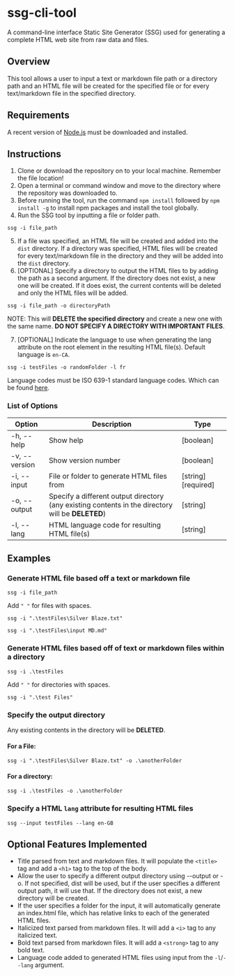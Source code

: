 # ssg-cli-tool

A command-line interface Static Site Generator (SSG) used for generating a complete HTML web site from raw data and files.

## Overview

This tool allows a user to input a text or markdown file path or a directory path and an HTML file will be created for the specified file or for every text/markdown file in the specified directory.

## Requirements

A recent version of [Node.js](https://nodejs.org/en/) must be downloaded and installed.

## Instructions

1.  Clone or download the repository on to your local machine. Remember the file location!
2.  Open a terminal or command window and move to the directory where the repository was downloaded to.
3.  Before running the tool, run the command `npm install` followed by `npm install -g` to install npm packages and install the tool globally.
4.  Run the SSG tool by inputting a file or folder path.

```
ssg -i file_path
```

5.  If a file was specified, an HTML file will be created and added into the `dist` directory. If a directory was specified, HTML files will be created for every text/markdown file in the directory and they will be added into the `dist` directory.
6.  [OPTIONAL] Specify a directory to output the HTML files to by adding the path as a second argument. If the directory does not exist, a new one will be created. If it does exist, the current contents will be deleted and only the HTML files will be added.

```
ssg -i file_path -o directoryPath
```
NOTE: This will <b>DELETE the specified directory</b> and create a new one with the same name. <b>DO NOT SPECIFY A DIRECTORY WITH IMPORTANT FILES</b>.

7. [OPTIONAL] Indicate the language to use when generating the lang attribute on the root <html> element in the resulting HTML file(s). Default language is `en-CA`.
```
ssg -i testFiles -o randomFolder -l fr
```

Language codes must be ISO 639-1 standard language codes. Which can be found [here](https://www.andiamo.co.uk/resources/iso-language-codes/).

### List of Options

| Option        | Description                                                                                          | Type                |
| ------------- | ---------------------------------------------------------------------------------------------------- | ------------------- |
| -h, --help    | Show help                                                                                            | [boolean]           |
| -v, --version | Show version number                                                                                  | [boolean]           |
| -i, --input   | File or folder to generate HTML files from                                                           | [string] [required] |
| -o, --output  | Specify a different output directory (any existing contents in the directory will be <b>DELETED</b>) | [string]            |
| -l, --lang | HTML language code for resulting HTML file(s) | [string] |

## Examples

### Generate HTML file based off a text or markdown file

```
ssg -i file_path
```

Add `" "` for files with spaces.

```
ssg -i ".\testFiles\Silver Blaze.txt"
```

```
ssg -i ".\testFiles\input MD.md"
```

### Generate HTML files based off of text or markdown files within a directory

```
ssg -i .\testFiles
```

Add `" "` for directories with spaces.

```
ssg -i ".\test Files"
```

### Specify the output directory

Any existing contents in the directory will be <b>DELETED</b>.

#### For a File:

```
ssg -i ".\testFiles\Silver Blaze.txt" -o .\anotherFolder
```

#### For a directory:

```
ssg -i .\testFiles -o .\anotherFolder
```
### Specify a HTML `lang` attribute for resulting HTML files
```
ssg --input testFiles --lang en-GB
```

## Optional Features Implemented

-   Title parsed from text and markdown files. It will populate the `<title>` tag and add a `<h1>` tag to the top of the body.
-   Allow the user to specify a different output directory using --output or -o. If not specified, dist will be used, but if the user specifies a different output path, it will use that. If the directory does not exist, a new directory will be created.
-   If the user specifies a folder for the input, it will automatically generate an index.html file, which has relative links to each of the generated HTML files.
-   Italicized text parsed from markdown files. It will add a `<i>` tag to any italicized text.
-   Bold text parsed from markdown files. It will add a `<strong>` tag to any bold text.
-   Language code added to generated HTML files using input from the `-l`/`--lang` argument.
